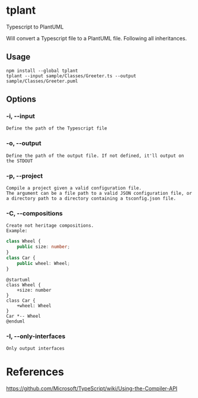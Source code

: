 # tplant
Typescript to PlantUML

Will convert a Typescript file to a PlantUML file. Following all inheritances.

## Usage

```
npm install --global tplant
tplant --input sample/Classes/Greeter.ts --output sample/Classes/Greeter.puml
```

## Options

### -i, --input <path>
    Define the path of the Typescript file

### -o, --output <path>
    Define the path of the output file. If not defined, it'll output on the STDOUT

### -p, --project <path>
    Compile a project given a valid configuration file.
    The argument can be a file path to a valid JSON configuration file, or a directory path to a directory containing a tsconfig.json file.

### -C, --compositions
    Create not heritage compositions.
    Example:
```typescript
class Wheel {
    public size: number;
}
class Car {
    public wheel: Wheel;
}
```
```plantuml
@startuml
class Wheel {
    +size: number
}
class Car {
    +wheel: Wheel
}
Car *-- Wheel
@enduml
```
### -I, --only-interfaces
    Only output interfaces

# References
https://github.com/Microsoft/TypeScript/wiki/Using-the-Compiler-API
